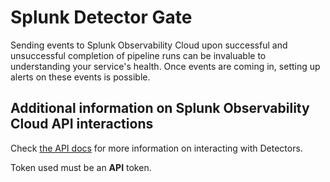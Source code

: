 # Splunk Detector Gate

Sending events to Splunk Observability Cloud upon successful and unsuccessful completion of pipeline runs can be invaluable to understanding your service's health. Once events are coming in, setting up alerts on these events is possible.

## Additional information on Splunk Observability Cloud API interactions

Check [the API docs](https://dev.splunk.com/observability/reference/api/detectors/latest#endpoint-retrieve-events-single-detector) for more information on interacting with Detectors.

Token used must be an **API** token.